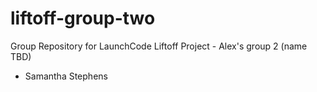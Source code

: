 # liftoff-group-two
Group Repository for LaunchCode Liftoff Project - Alex's group 2 (name TBD)

- Samantha Stephens
